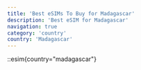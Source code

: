 ```yaml
---
title: 'Best eSIMs To Buy for Madagascar'
description: 'Best eSIM for Madagascar'
navigation: true
category: 'country'
country: 'Madagascar'
---
```


::esim{country="madagascar"}
